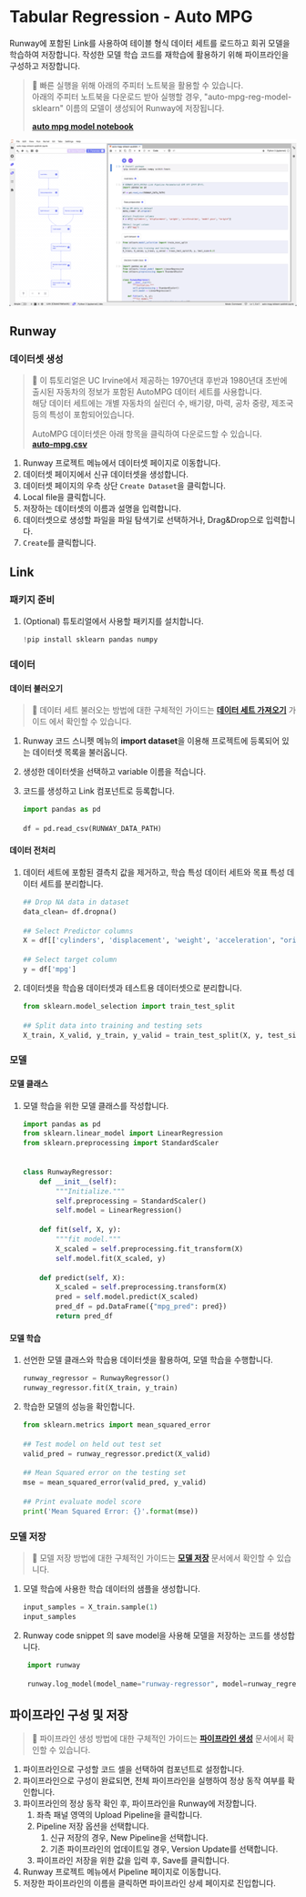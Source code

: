 # Tabular Regression - Auto MPG

Runway에 포함된 Link를 사용하여 테이블 형식 데이터 세트를 로드하고 회귀 모델을 학습하여 저장합니다. 작성한 모델 학습 코드를 재학습에 활용하기 위해 파이프라인을 구성하고 저장합니다.

> 📘 빠른 실행을 위해 아래의 주피터 노트북을 활용할 수 있습니다.  
> 아래의 주피터 노트북을 다운로드 받아 실행할 경우, "auto-mpg-reg-model-sklearn" 이름의 모델이 생성되어 Runway에 저장됩니다.
> 
> **[auto mpg model notebook](https://docs.google.com/uc?export=download&id=1z4Rsy4jSrDCgMnJGjILq3zoS1j0p7s2r)**
> 

![link pipeline](../../assets/auto_mpg_regression/link_pipeline.png)

## Runway

### 데이터셋 생성

> 📘 이 튜토리얼은 UC Irvine에서 제공하는 1970년대 후반과 1980년대 초반에 출시된 자동차의 정보가 포함된 AutoMPG 데이터 세트를 사용합니다.  
> 해당 데이터 세트에는 개별 자동차의 실린더 수, 배기량, 마력, 공차 중량, 제조국 등의 특성이 포함되어있습니다.
> 
> AutoMPG 데이터셋은 아래 항목을 클릭하여 다운로드할 수 있습니다.  
> **[auto-mpg.csv](https://runway-tutorial.s3.ap-northeast-2.amazonaws.com/auto-mpg.csv)**

1. Runway 프로젝트 메뉴에서 데이터셋 페이지로 이동합니다.
2. 데이터셋 페이지에서 신규 데이터셋을 생성합니다.
3. 데이터셋 페이지의 우측 상단 `Create Dataset`을 클릭합니다.
4. Local file을 클릭합니다.
5. 저장하는 데이터셋의 이름과 설명을 입력합니다.
6. 데이터셋으로 생성할 파일을 파일 탐색기로 선택하거나, Drag&Drop으로 입력합니다.
7. `Create`를 클릭합니다.


## Link

### 패키지 준비

1. (Optional) 튜토리얼에서 사용할 패키지를 설치합니다. 
    ```python
    !pip install sklearn pandas numpy
    ```

### 데이터

#### 데이터 불러오기

> 📘 데이터 세트 불러오는 방법에 대한 구체적인 가이드는 **[데이터 세트 가져오기](https://docs.mrxrunway.ai/docs/데이터-세트-가져오기)** 가이드 에서 확인할 수 있습니다.

1. Runway 코드 스니펫 메뉴의 **import dataset**을 이용해 프로젝트에 등록되어 있는 데이터셋 목록을 불러옵니다.
2. 생성한 데이터셋을 선택하고 variable 이름을 적습니다.
3. 코드를 생성하고 Link 컴포넌트로 등록합니다. 

    ```python
    import pandas as pd

    df = pd.read_csv(RUNWAY_DATA_PATH)
    ```

#### 데이터 전처리

1. 데이터 세트에 포함된 결측치 값을 제거하고, 학습 특성 데이터 세트와 목표 특성 데이터 세트를 분리합니다.

    ```python
    ## Drop NA data in dataset
    data_clean= df.dropna()

    ## Select Predictor columns
    X = df[['cylinders', 'displacement', 'weight', 'acceleration', "origin"]]

    ## Select target column
    y = df['mpg']
    ```

2. 데이터셋을 학습용 데이터셋과 테스트용 데이터셋으로 분리합니다.

    ```python
    from sklearn.model_selection import train_test_split

    ## Split data into training and testing sets
    X_train, X_valid, y_train, y_valid = train_test_split(X, y, test_size=0.2)
    ```

### 모델

#### 모델 클래스

1. 모델 학습을 위한 모델 클래스를 작성합니다.

    ```python
    import pandas as pd
    from sklearn.linear_model import LinearRegression
    from sklearn.preprocessing import StandardScaler


    class RunwayRegressor:
        def __init__(self):
            """Initialize."""
            self.preprocessing = StandardScaler()
            self.model = LinearRegression()
           
        def fit(self, X, y):
            """fit model."""
            X_scaled = self.preprocessing.fit_transform(X)
            self.model.fit(X_scaled, y)
       
        def predict(self, X):
            X_scaled = self.preprocessing.transform(X)
            pred = self.model.predict(X_scaled)
            pred_df = pd.DataFrame({"mpg_pred": pred})
            return pred_df
    ```

#### 모델 학습

1. 선언한 모델 클래스와 학습용 데이터셋을 활용하여, 모델 학습을 수행합니다.

    ```python
    runway_regressor = RunwayRegressor()
    runway_regressor.fit(X_train, y_train)
    ```

2. 학습한 모델의 성능을 확인합니다.

    ```python
    from sklearn.metrics import mean_squared_error

    ## Test model on held out test set
    valid_pred = runway_regressor.predict(X_valid)

    ## Mean Squared error on the testing set
    mse = mean_squared_error(valid_pred, y_valid)

    ## Print evaluate model score
    print('Mean Squared Error: {}'.format(mse))
    ```

### 모델 저장

> 📘 모델 저장 방법에 대한 구체적인 가이드는 **[모델 저장](https://dash.readme.com/project/makinarocks-runway/docs/모델-저장)** 문서에서 확인할 수 있습니다.

1. 모델 학습에 사용한 학습 데이터의 샘플을 생성합니다.

    ```python
    input_samples = X_train.sample(1)
    input_samples
    ```
2. Runway code snippet 의 save model을 사용해 모델을 저장하는 코드를 생성합니다.

   ```python
    import runway

    runway.log_model(model_name="runway-regressor", model=runway_regressor, input_samples={"predict": input_samples})
    ```

## 파이프라인 구성 및 저장

> 📘 파이프라인 생성 방법에 대한 구체적인 가이드는 **[파이프라인 생성](https://docs.mrxrunway.ai/docs/파이프라인-생성)** 문서에서 확인할 수 있습니다.

1. 파이프라인으로 구성할 코드 셀을 선택하여 컴포넌트로 설정합니다.
2. 파이프라인으로 구성이 완료되면, 전체 파이프라인을 실행하여 정상 동작 여부를 확인합니다.
3. 파이프라인의 정상 동작 확인 후, 파이프라인을 Runway에 저장합니다.
    1. 좌측 패널 영역의 Upload Pipeline을 클릭합니다.
    2. Pipeline 저장 옵션을 선택합니다.
        1. 신규 저장의 경우, New Pipeline을 선택합니다.
        2. 기존 파이프라인의 업데이트일 경우, Version Update를 선택합니다.
    3. 파이프라인 저장을 위한 값을 입력 후, Save를 클릭합니다.
4. Runway 프로젝트 메뉴에서 Pipeline 페이지로 이동합니다.
5. 저장한 파이프라인의 이름을 클릭하면 파이프라인 상세 페이지로 진입합니다. 
